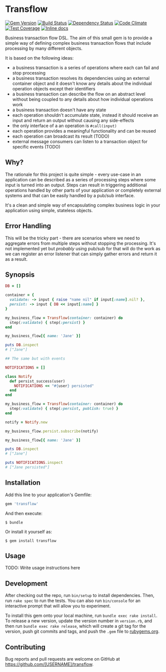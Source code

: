 [gem]: https://rubygems.org/gems/transflow
[travis]: https://travis-ci.org/solnic/transflow
[gemnasium]: https://gemnasium.com/solnic/transflow
[codeclimate]: https://codeclimate.com/github/solnic/transflow
[inchpages]: http://inch-ci.org/github/solnic/transflow

# Transflow

[![Gem Version](https://badge.fury.io/rb/transflow.svg)][gem]
[![Build Status](https://travis-ci.org/solnic/transflow.svg?branch=master)][travis]
[![Dependency Status](https://gemnasium.com/solnic/transflow.png)][gemnasium]
[![Code Climate](https://codeclimate.com/github/solnic/transflow/badges/gpa.svg)][codeclimate]
[![Test Coverage](https://codeclimate.com/github/solnic/transflow/badges/coverage.svg)][codeclimate]
[![Inline docs](http://inch-ci.org/github/solnic/transflow.svg?branch=master)][inchpages]

Business transaction flow DSL. The aim of this small gem is to provide a simple
way of defining complex business transaction flows that include processing by
many different objects.

It is based on the following ideas:

- a business transaction is a series of operations where each can fail and stop processing
- a business transaction resolves its dependencies using an external container object
  and it doesn't know any details about the individual operation objects except their
  identifiers
- a business transaction can describe the flow on an abstract level without being
  coupled to any details about how individual operations work
- a business transaction doesn't have any state
- each operation shouldn't accumulate state, instead it should receive an input and return
  an output without causing any side-effects
- the only interface of a an operation is `#call(input)`
- each operation provides a meaningful functionality and can be reused
- each operation can broadcast its result (TODO)
- external message consumers can listen to a transaction object for specific events (TODO)

## Why?

The rationale for this project is quite simple - every use-case in an application
can be described as a series of processing steps where some input is turned into
an output. Steps can result in triggering additional operations handled by other
parts of your application or completely external systems and that can be easily
handled by a pub/sub interface.

It's a clean and simple way of encapsulating complex business logic in your application
using simple, stateless objects.

## Error Handling

This will be the tricky part - there are scenarios where we need to aggregate
errors from multiple steps without stopping the processing. It's not implemented
yet but *probably* using pub/sub for that will do the work as we can register an
error listener that can simply gather errors and return it as a result.

## Synopsis

``` ruby
DB = []

container = {
  validate: -> input { raise "name nil" if input[:name].nil? },
  persist: -> input { DB << input[:name] }
}

my_business_flow = Transflow(container: container) do
  step(:validate) { step(:persist) }
end

my_business_flow[{ name: 'Jane' }]

puts DB.inspect
# ["Jane"]

## The same but with events

NOTIFICATIONS = []

class Notify
  def persist_success(user)
    NOTIFICATIONS << "#{user} persisted"
  end
end

my_business_flow = Transflow(container: container) do
  step(:validate) { step(:persist, publish: true) }
end

notify = Notify.new

my_business_flow.persist.subscribe(notify)

my_business_flow[{ name: 'Jane' }]

puts DB.inspect
# ["Jane"]

puts NOTIFICATIONS.inspect
# ["Jane persisted"]
```

## Installation

Add this line to your application's Gemfile:

```ruby
gem 'transflow'
```

And then execute:

    $ bundle

Or install it yourself as:

    $ gem install transflow

## Usage

TODO: Write usage instructions here

## Development

After checking out the repo, run `bin/setup` to install dependencies. Then, run `rake spec` to run the tests. You can also run `bin/console` for an interactive prompt that will allow you to experiment.

To install this gem onto your local machine, run `bundle exec rake install`. To release a new version, update the version number in `version.rb`, and then run `bundle exec rake release`, which will create a git tag for the version, push git commits and tags, and push the `.gem` file to [rubygems.org](https://rubygems.org).

## Contributing

Bug reports and pull requests are welcome on GitHub at https://github.com/[USERNAME]/transflow.

